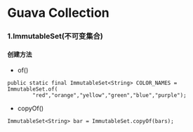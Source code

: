 # Guava Collection

### 1.ImmutableSet(不可变集合)
#### 创建方法
- of()
``` 
public static final ImmutableSet<String> COLOR_NAMES = ImmutableSet.of(
        "red","orange","yellow","green","blue","purple"); 
```

- copyOf()
```
ImmutableSet<String> bar = ImmutableSet.copyOf(bars);
```
